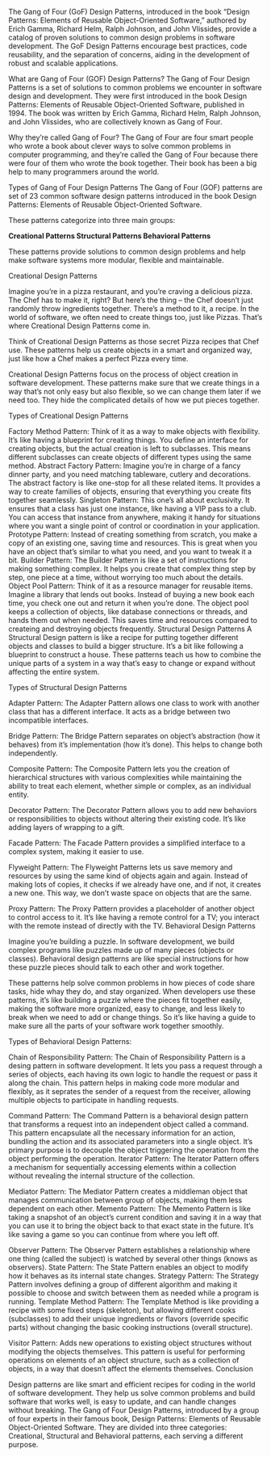 The Gang of Four (GoF) Design Patterns, introduced in the book “Design Patterns: Elements of Reusable Object-Oriented Software,” authored by Erich Gamma, Richard Helm, Ralph Johnson, and John Vlissides, provide a catalog of proven solutions to common design problems in software development. The GoF Design Patterns encourage best practices, code reusability, and the separation of concerns, aiding in the development of robust and scalable applications.

What are Gang of Four (GOF) Design Patterns?
The Gang of Four Design Patterns is a set of solutions to common problems we encounter in software design and development. They were first introduced in the book Design Patterns: Elements of Reusable Object-Oriented Software, published in 1994. The book was written by Erich Gamma, Richard Helm, Ralph Johnson, and John Vlissides, who are collectively known as Gang of Four.

Why they’re called Gang of Four?
The Gang of Four are four smart people who wrote a book about clever ways to solve common problems in computer programming, and they’re called the Gang of Four because there were four of them who wrote the book together. Their book has been a big help to many programmers around the world.

Types of Gang of Four Design Patterns
The Gang of Four (GOF) patterns are set of 23 common software design patterns introduced in the book Design Patterns: Elements of Reusable Object-Oriented Software.

These patterns categorize into three main groups:

**Creational Patterns
Structural Patterns
Behavioral Patterns**

These patterns provide solutions to common design problems and help make software systems more modular, flexible and maintainable.

Creational Design Patterns

Imagine you’re in a pizza restaurant, and you’re craving a delicious pizza. The Chef has to make it, right? But here’s the thing – the Chef doesn’t just randomly throw ingredients together. There’s a method to it, a recipe. In the world of software, we often need to create things too, just like Pizzas. That’s where Creational Design Patterns come in.


Think of Creational Design Patterns as those secret Pizza recipes that Chef use. These patterns help us create objects in a smart and organized way, just like how a Chef makes a perfect Pizza every time.

Creational Design Patterns focus on the process of object creation in software development. These patterns make sure that we create things in a way that’s not only easy but also flexible, so we can change them later if we need too. They hide the complicated details of how we put pieces together.

Types of Creational Design Patterns

Factory Method Pattern: Think of it as a way to make objects with flexibility. It’s like having a blueprint for creating things. You define an interface for creating objects, but the actual creation is left to subclasses. This means different subclasses can create objects of different types using the same method.
Abstract Factory Pattern: Imagine you’re in charge of a fancy dinner party, and you need matching tableware, cutlery and decorations. The abstract factory is like one-stop for all these related items. It provides a way to create families of objects, ensuring that everything you create fits together seamlessly.
Singleton Pattern: This one’s all about exclusivity. It ensures that a class has just one instance, like having a VIP pass to a club. You can access that instance from anywhere, making it handy for situations where you want a single point of control or coordination in your application.
Prototype Pattern: Instead of creating something from scratch, you make a copy of an existing one, saving time and resources. This is great when you have an object that’s similar to what you need, and you want to tweak it a bit.
Builder Pattern: The Builder Pattern is like a set of instructions for making something complex. It helps you create that complex thing step by step, one piece at a time, without worrying too much about the details.
Object Pool Pattern: Think of it as a resource manager for reusable items. Imagine a library that lends out books. Instead of buying a new book each time, you check one out and return it when you’re done. The object pool keeps a collection of objects, like database connections or threads, and hands them out when needed. This saves time and resources compared to createing and destroying objects frequently.
Structural Design Patterns
A Structural Design pattern is like a recipe for putting together different objects and classes to build a bigger structure. It’s a bit like following a blueprint to construct a house. These patterns teach us how to combine the unique parts of a system in a way that’s easy to change or expand without affecting the entire system.

Types of Structural Design Patterns

Adapter Pattern: The Adapter Pattern allows one class to work with another class that has a different interface. It acts as a bridge between two incompatible interfaces.

Bridge Pattern: The Bridge Pattern separates on object’s abstraction (how it behaves) from it’s implementation (how it’s done). This helps to change both independently.

Composite Pattern: The Composite Pattern lets you the creation of hierarchical structures with various complexities while maintaining the ability to treat each element, whether simple or complex, as an individual entity.

Decorator Pattern: The Decorator Pattern allows you to add new behaviors or responsibilities to objects without altering their existing code. It’s like adding layers of wrapping to a gift.

Facade Pattern: The Facade Pattern provides a simplified interface to a complex system, making it easier to use.

Flyweight Pattern: The Flyweight Patterns lets us save memory and resources by using the same kind of objects again and again. Instead of making lots of copies, it checks if we already have one, and if not, it creates a new one. This way, we don’t waste space on objects that are the same.

Proxy Pattern: The Proxy Pattern provides a placeholder of another object to control access to it. It’s like having a remote control for a TV; you interact with the remote instead of directly with the TV.
Behavioral Design Patterns

Imagine you’re building a puzzle. In software development, we build complex programs like puzzles made up of many pieces (objects or classes). Behavioral design patterns are like special instructions for how these puzzle pieces should talk to each other and work together.


These patterns help solve common problems in how pieces of code share tasks, hide whay they do, and stay organized. When developers use these patterns, it’s like building a puzzle where the pieces fit together easily, making the software more organized, easy to change, and less likely to break when we need to add or change things. So it’s like having a guide to make sure all the parts of your software work together smoothly.

Types of Behavioral Design Patterns:

Chain of Responsibility Pattern: The Chain of Responsibility Pattern is a desing pattern in software development. It lets you pass a request through a series of objects, each having its own logic to handle the request or pass it along the chain. This pattern helps in making code more modular and flexibly, as it seprates the sender of a request from the receiver, allowing multiple objects to participate in handling requests.

Command Pattern: The Command Pattern is a behavioral design pattern that transforms a request into an independent object called a command. This pattern encapsulate all the necessary information for an action, bundling the action and its associated parameters into a single object. It’s primary purpose is to decouple the object triggering the operation from the object performing the operation.
Iterator Pattern: The Iterator Pattern offers a mechanism for sequentially accessing elements within a collection without revealing the internal structure of the collection.

Mediator Pattern: The Mediator Pattern creates a middleman object that manages communication between group of objects, making them less dependent on each other.
Memento Pattern: The Memento Pattern is like taking a snapshot of an object’s current condition and saving it in a way that you can use it to bring the object back to that exact state in the future. It’s like saving a game so you can continue from where you left off.

Observer Pattern: The Observer Pattern establishes a relationship where one thing (called the subject) is watched by several other things (knows as observers).
State Pattern: The State Pattern enables an object to modify how it behaves as its internal state changes.
Strategy Pattern: The Strategy Pattern involves defining a group of different algorithm and making it possible to choose and switch between them as needed while a program is running.
Template Method Pattern: The Template Method is like providing a recipe with some fixed steps (skeleton), but allowing different cooks (subclasses) to add their unique ingredients or flavors (override specific parts) without changing the basic cooking instructions (overall structure).

Visitor Pattern: Adds new operations to existing object structures without modifying the objects themselves. This pattern is useful for performing operations on elements of an object structure, such as a collection of objects, in a way that doesn’t affect the elements themselves.
Conclusion

Design patterns are like smart and efficient recipes for coding in the world of software development. They help us solve common problems and build software that works well, is easy to update, and can handle changes without breaking. The Gang of Four Design Patterns, introduced by a group of four experts in their famous book, Design Patterns: Elements of Reusable Object-Oriented Software. They are divided into three categories: Creational, Structural and Behavioral patterns, each serving a different purpose.

